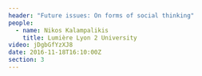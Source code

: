```yaml
---
header: "Future issues: On forms of social thinking"
people:
  - name: Nikos Kalampalikis
    title: Lumière Lyon 2 University
video: jDgbGfYzXJ8
date: 2016-11-18T16:10:00Z
section: 3
---
```

